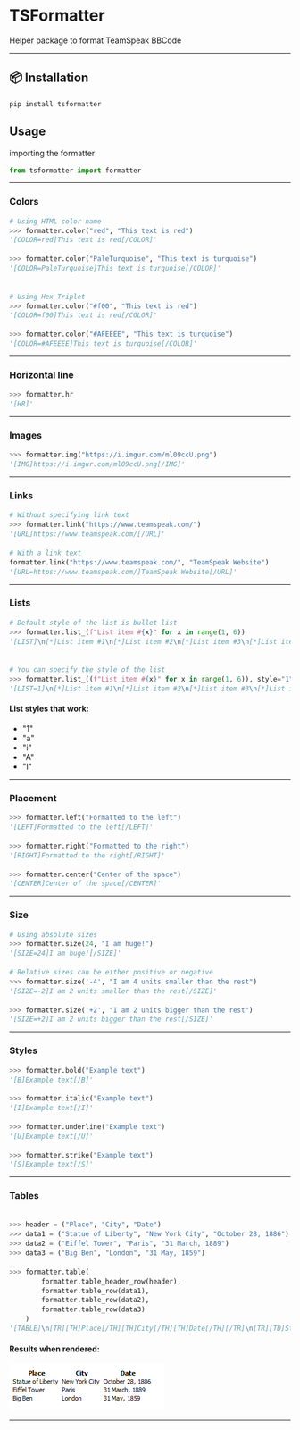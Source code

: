 # TSFormatter

Helper package to format TeamSpeak BBCode

---

## 📦 Installation

```shell
pip install tsformatter
```

## Usage

importing the formatter

```python
from tsformatter import formatter
```

---

### Colors

```python
# Using HTML color name
>>> formatter.color("red", "This text is red")
'[COLOR=red]This text is red[/COLOR]'

>>> formatter.color("PaleTurquoise", "This text is turquoise")
'[COLOR=PaleTurquoise]This text is turquoise[/COLOR]'


# Using Hex Triplet
>>> formatter.color("#f00", "This text is red")
'[COLOR=f00]This text is red[/COLOR]'

>>> formatter.color("#AFEEEE", "This text is turquoise")
'[COLOR=#AFEEEE]This text is turquoise[/COLOR]'
```

---

### Horizontal line

```python
>>> formatter.hr
'[HR]'
```

---

### Images

```python
>>> formatter.img("https://i.imgur.com/ml09ccU.png")
'[IMG]https://i.imgur.com/ml09ccU.png[/IMG]'
```

---

### Links

```python
# Without specifying link text
>>> formatter.link("https://www.teamspeak.com/")
'[URL]https://www.teamspeak.com/[/URL]'

# With a link text
formatter.link("https://www.teamspeak.com/", "TeamSpeak Website")
'[URL=https://www.teamspeak.com/]TeamSpeak Website[/URL]'
```

---

### Lists

```python
# Default style of the list is bullet list
>>> formatter.list_(f"List item #{x}" for x in range(1, 6))
'[LIST]\n[*]List item #1\n[*]List item #2\n[*]List item #3\n[*]List item #4\n[*]List item #5\n[/LIST]'


# You can specify the style of the list
>>> formatter.list_((f"List item #{x}" for x in range(1, 6)), style="1")
'[LIST=1]\n[*]List item #1\n[*]List item #2\n[*]List item #3\n[*]List item #4\n[*]List item #5\n[/LIST]'
```

#### List styles that work:

- "1"
- "a"
- "i"
- "A"
- "I"

---

### Placement

```python
>>> formatter.left("Formatted to the left")
'[LEFT]Formatted to the left[/LEFT]'

>>> formatter.right("Formatted to the right")
'[RIGHT]Formatted to the right[/RIGHT]'

>>> formatter.center("Center of the space")
'[CENTER]Center of the space[/CENTER]'
```

---

### Size

```python
# Using absolute sizes
>>> formatter.size(24, "I am huge!")
'[SIZE=24]I am huge![/SIZE]'

# Relative sizes can be either positive or negative
>>> formatter.size('-4', "I am 4 units smaller than the rest")
'[SIZE=-2]I am 2 units smaller than the rest[/SIZE]'

>>> formatter.size('+2', "I am 2 units bigger than the rest")
'[SIZE=+2]I am 2 units bigger than the rest[/SIZE]'
```

---

### Styles

```python
>>> formatter.bold("Example text")
'[B]Example text[/B]'

>>> formatter.italic("Example text")
'[I]Example text[/I]'

>>> formatter.underline("Example text")
'[U]Example text[/U]'

>>> formatter.strike("Example text")
'[S]Example text[/S]'
```

---

### Tables

```python

>>> header = ("Place", "City", "Date")
>>> data1 = ("Statue of Liberty", "New York City", "October 28, 1886")
>>> data2 = ("Eiffel Tower", "Paris", "31 March, 1889")
>>> data3 = ("Big Ben", "London", "31 May, 1859")

>>> formatter.table(
        formatter.table_header_row(header),
        formatter.table_row(data1),
        formatter.table_row(data2),
        formatter.table_row(data3)
    )
'[TABLE]\n[TR][TH]Place[/TH][TH]City[/TH][TH]Date[/TH][/TR]\n[TR][TD]Statue of Liberty[/TD][TD]New York City[/TD][TD]October 28, 1886[/TD][/TR]\n[TR][TD]Eiffel Tower[/TD][TD]Paris[/TD][TD]31 March, 1889[/TD][/TR]\n[TR][TD]Big Ben[/TD][TD]London[/TD][TD]31 May, 1859[/TD][/TR]\n[/TABLE]'
```

#### Results when rendered:

![table example](.github\img\table.png)

---
